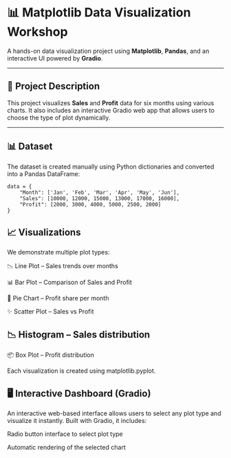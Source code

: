 # 📊 Matplotlib Data Visualization Workshop

A hands-on data visualization project using **Matplotlib**, **Pandas**, and an interactive UI powered by **Gradio**.

---

## 🧾 Project Description

This project visualizes **Sales** and **Profit** data for six months using various charts. It also includes an interactive Gradio web app that allows users to choose the type of plot dynamically.

---

## 📊 Dataset

The dataset is created manually using Python dictionaries and converted into a Pandas DataFrame:

```
data = {
    "Month": ['Jan', 'Feb', 'Mar', 'Apr', 'May', 'Jun'],
    "Sales": [10000, 12000, 15000, 13000, 17000, 16000],
    "Profit": [2000, 3000, 4000, 5000, 2500, 2000]
}
```
 ## 📈 Visualizations
We demonstrate multiple plot types:

📉 Line Plot – Sales trends over months

📊 Bar Plot – Comparison of Sales and Profit

🥧 Pie Chart – Profit share per month

✨ Scatter Plot – Sales vs Profit

## 📉 Histogram – Sales distribution

📦 Box Plot – Profit distribution

Each visualization is created using matplotlib.pyplot.

## 🖥️ Interactive Dashboard (Gradio)
An interactive web-based interface allows users to select any plot type and visualize it instantly. Built with Gradio, it includes:

Radio button interface to select plot type

Automatic rendering of the selected chart

